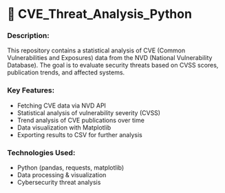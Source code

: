 # 📌 CVE_Threat_Analysis_Python
### Description:
This repository contains a statistical analysis of CVE (Common Vulnerabilities and Exposures) data from the NVD (National Vulnerability Database). The goal is to evaluate security threats based on CVSS scores, publication trends, and affected systems.

### Key Features:
- Fetching CVE data via NVD API
- Statistical analysis of vulnerability severity (CVSS)
- Trend analysis of CVE publications over time
- Data visualization with Matplotlib
- Exporting results to CSV for further analysis

### Technologies Used:
- Python (pandas, requests, matplotlib)
- Data processing & visualization
- Cybersecurity threat analysis
